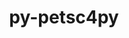 ---
title: "py-petsc4py"
layout: cache
categories: [package, develop-2024-06-09]
meta: {"versions": ["3.21.2"], "compilers": ["cce@=15.0.1", "gcc@=11.4.0", "gcc@=9.4.0", "oneapi@=2024.0.0"], "oss": ["rhel8", "ubuntu20.04", "ubuntu22.04"], "platforms": ["linux"], "targets": ["neoverse_v1", "neoverse_v2", "ppc64le", "x86_64_v3", "zen4"], "stacks": ["e4s", "e4s-cray-rhel", "e4s-neoverse-v2", "e4s-neoverse_v1", "e4s-oneapi", "e4s-power", "root"], "num_specs": 6, "num_specs_by_stack": {"e4s-oneapi": 1, "root": 6, "e4s-neoverse_v1": 1, "e4s-cray-rhel": 1, "e4s-neoverse-v2": 1, "e4s-power": 1, "e4s": 1}}
spec_details: [{"hash": "vczfennemgiisilyeqropf74omoy2cpk", "compiler": "oneapi@=2024.0.0", "versions": ["3.21.2"], "os": "ubuntu22.04", "platform": "linux", "target": "x86_64_v3", "variants": ["build_system=python_pip", "+mpi"], "stacks": ["e4s-oneapi", "root"], "size": "-", "tarball": "https://binaries.spack.io/releases/develop-2024-06-09/build_cache/linux-ubuntu22.04-x86_64_v3/oneapi-2024.0.0/py-petsc4py-3.21.2/linux-ubuntu22.04-x86_64_v3-oneapi-2024.0.0-py-petsc4py-3.21.2-vczfennemgiisilyeqropf74omoy2cpk.spack"}, {"hash": "7ohp32khwoenyt2qk5xbahkmpfazhqov", "compiler": "gcc@=11.4.0", "versions": ["3.21.2"], "os": "ubuntu22.04", "platform": "linux", "target": "neoverse_v1", "variants": ["build_system=python_pip", "+mpi"], "stacks": ["e4s-neoverse_v1", "root"], "size": "-", "tarball": "https://binaries.spack.io/releases/develop-2024-06-09/build_cache/linux-ubuntu22.04-neoverse_v1/gcc-11.4.0/py-petsc4py-3.21.2/linux-ubuntu22.04-neoverse_v1-gcc-11.4.0-py-petsc4py-3.21.2-7ohp32khwoenyt2qk5xbahkmpfazhqov.spack"}, {"hash": "ol6krlhbcsogmtyvghnrqgrfjzkx73bq", "compiler": "cce@=15.0.1", "versions": ["3.21.2"], "os": "rhel8", "platform": "linux", "target": "zen4", "variants": ["build_system=python_pip", "+mpi"], "stacks": ["e4s-cray-rhel", "root"], "size": "-", "tarball": "https://binaries.spack.io/releases/develop-2024-06-09/build_cache/linux-rhel8-zen4/cce-15.0.1/py-petsc4py-3.21.2/linux-rhel8-zen4-cce-15.0.1-py-petsc4py-3.21.2-ol6krlhbcsogmtyvghnrqgrfjzkx73bq.spack"}, {"hash": "arkkrpvvhfzeshjwudwl6wbwozsymb5i", "compiler": "gcc@=11.4.0", "versions": ["3.21.2"], "os": "ubuntu22.04", "platform": "linux", "target": "neoverse_v2", "variants": ["build_system=python_pip", "+mpi"], "stacks": ["e4s-neoverse-v2", "root"], "size": "-", "tarball": "https://binaries.spack.io/releases/develop-2024-06-09/build_cache/linux-ubuntu22.04-neoverse_v2/gcc-11.4.0/py-petsc4py-3.21.2/linux-ubuntu22.04-neoverse_v2-gcc-11.4.0-py-petsc4py-3.21.2-arkkrpvvhfzeshjwudwl6wbwozsymb5i.spack"}, {"hash": "6ggufyka3p6fzu6bfibbikeqpty7pzhy", "compiler": "gcc@=9.4.0", "versions": ["3.21.2"], "os": "ubuntu20.04", "platform": "linux", "target": "ppc64le", "variants": ["build_system=python_pip", "+mpi"], "stacks": ["root", "e4s-power"], "size": "-", "tarball": "https://binaries.spack.io/releases/develop-2024-06-09/build_cache/linux-ubuntu20.04-ppc64le/gcc-9.4.0/py-petsc4py-3.21.2/linux-ubuntu20.04-ppc64le-gcc-9.4.0-py-petsc4py-3.21.2-6ggufyka3p6fzu6bfibbikeqpty7pzhy.spack"}, {"hash": "js26iz3qfhd6d4ttpkighjl3ahrnspqo", "compiler": "gcc@=11.4.0", "versions": ["3.21.2"], "os": "ubuntu22.04", "platform": "linux", "target": "x86_64_v3", "variants": ["build_system=python_pip", "+mpi"], "stacks": ["root", "e4s"], "size": "-", "tarball": "https://binaries.spack.io/releases/develop-2024-06-09/build_cache/linux-ubuntu22.04-x86_64_v3/gcc-11.4.0/py-petsc4py-3.21.2/linux-ubuntu22.04-x86_64_v3-gcc-11.4.0-py-petsc4py-3.21.2-js26iz3qfhd6d4ttpkighjl3ahrnspqo.spack"}]
---